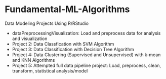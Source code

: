 # Fundamental-ML-Algorithms

Data Modeling Projects Using R/RStudio

- dataPreprocessingVisualization: Load and preprocess data for analysis and visualization
- Project 2: Data Classfication with SVM Algorithm
- Project 3: Data Classification with Decision Tree Algorithm
- Project 4: Data Clustering (Supervised and Unsupervised) with k-mean and KNN Algorithms
- Project 5: Attempted full data pipeline project: Load, preprocess, clean, transform, statistical analysis/model
